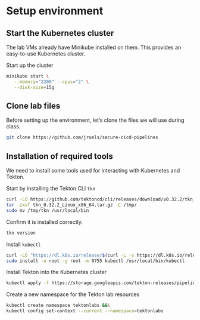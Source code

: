 # Setup environment

## Start the Kubernetes cluster 

The lab VMs already have Minikube installed on them. This provides an easy-to-use Kubernetes cluster. 

Start up the cluster 

```bash
minikube start \
   --memory="2200" --cpus="2" \
   --disk-size=15g
```



## Clone lab files

Before setting up the environment, let’s clone the files we will use during class. 

```bash
git clone https://github.com/jruels/secure-cicd-pipelines
```



## Installation of required tools

We need to install some tools used for interacting with Kubernetes and Tekton.

Start by installing the Tekton CLI `tkn`

```bash 
curl -LO https://github.com/tektoncd/cli/releases/download/v0.32.2/tkn_0.32.2_Linux_x86_64.tar.gz 
tar -zxvf tkn_0.32.2_Linux_x86_64.tar.gz -C /tmp/
sudo mv /tmp/tkn /usr/local/bin
```



Confirm it is installed correctly. 

```bash 
tkn version
```



Install `kubectl`

```bash
curl -LO "https://dl.k8s.io/release/$(curl -L -s https://dl.k8s.io/release/stable.txt)/bin/linux/amd64/kubectl"
sudo install -o root -g root -m 0755 kubectl /usr/local/bin/kubectl
```

Install Tekton into the Kubernetes cluster 

```bash 
kubectl apply -f https://storage.googleapis.com/tekton-releases/pipeline/latest/release.yaml
```

Create a new namespace for the Tekton lab resources

```bash
kubectl create namespace tektonlabs &&\
kubectl config set-context --current --namespace=tektonlabs
```

